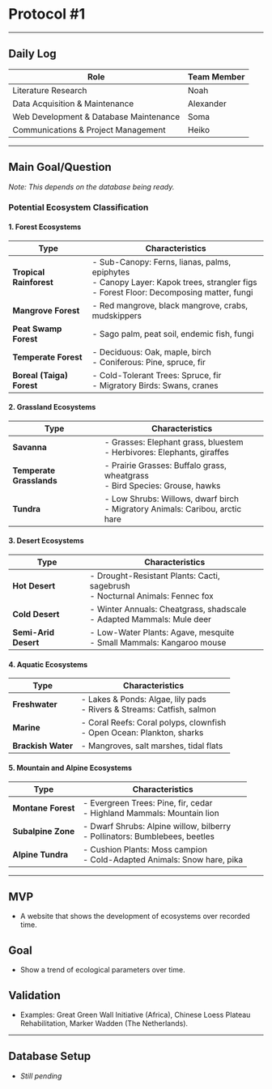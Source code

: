 # Protocol #1

---

## Daily Log

| **Role**           | **Team Member**                                |
|--------------------|------------------------------------------------|
| Literature Research | Noah                                          |
| Data Acquisition & Maintenance | Alexander                          |
| Web Development & Database Maintenance | Soma                      |
| Communications & Project Management | Heiko                         |

---

## Main Goal/Question
*Note: This depends on the database being ready.*

### Potential Ecosystem Classification

#### 1. Forest Ecosystems
| **Type**            | **Characteristics**                                                 |
|---------------------|---------------------------------------------------------------------|
| **Tropical Rainforest** | - Sub-Canopy: Ferns, lianas, palms, epiphytes <br> - Canopy Layer: Kapok trees, strangler figs <br> - Forest Floor: Decomposing matter, fungi |
| **Mangrove Forest** | - Red mangrove, black mangrove, crabs, mudskippers                   |
| **Peat Swamp Forest** | - Sago palm, peat soil, endemic fish, fungi                        |
| **Temperate Forest** | - Deciduous: Oak, maple, birch <br> - Coniferous: Pine, spruce, fir  |
| **Boreal (Taiga) Forest** | - Cold-Tolerant Trees: Spruce, fir <br> - Migratory Birds: Swans, cranes |

#### 2. Grassland Ecosystems
| **Type**            | **Characteristics**                                                 |
|---------------------|---------------------------------------------------------------------|
| **Savanna**         | - Grasses: Elephant grass, bluestem <br> - Herbivores: Elephants, giraffes |
| **Temperate Grasslands** | - Prairie Grasses: Buffalo grass, wheatgrass <br> - Bird Species: Grouse, hawks |
| **Tundra**          | - Low Shrubs: Willows, dwarf birch <br> - Migratory Animals: Caribou, arctic hare |

#### 3. Desert Ecosystems
| **Type**            | **Characteristics**                                                 |
|---------------------|---------------------------------------------------------------------|
| **Hot Desert**      | - Drought-Resistant Plants: Cacti, sagebrush <br> - Nocturnal Animals: Fennec fox |
| **Cold Desert**     | - Winter Annuals: Cheatgrass, shadscale <br> - Adapted Mammals: Mule deer |
| **Semi-Arid Desert**| - Low-Water Plants: Agave, mesquite <br> - Small Mammals: Kangaroo mouse |

#### 4. Aquatic Ecosystems
| **Type**            | **Characteristics**                                                 |
|---------------------|---------------------------------------------------------------------|
| **Freshwater**      | - Lakes & Ponds: Algae, lily pads <br> - Rivers & Streams: Catfish, salmon |
| **Marine**          | - Coral Reefs: Coral polyps, clownfish <br> - Open Ocean: Plankton, sharks |
| **Brackish Water**  | - Mangroves, salt marshes, tidal flats                               |

#### 5. Mountain and Alpine Ecosystems
| **Type**            | **Characteristics**                                                 |
|---------------------|---------------------------------------------------------------------|
| **Montane Forest**  | - Evergreen Trees: Pine, fir, cedar <br> - Highland Mammals: Mountain lion |
| **Subalpine Zone**  | - Dwarf Shrubs: Alpine willow, bilberry <br> - Pollinators: Bumblebees, beetles |
| **Alpine Tundra**   | - Cushion Plants: Moss campion <br> - Cold-Adapted Animals: Snow hare, pika |

---

## MVP
- A website that shows the development of ecosystems over recorded time.

## Goal
- Show a trend of ecological parameters over time.

## Validation
- Examples: Great Green Wall Initiative (Africa), Chinese Loess Plateau Rehabilitation, Marker Wadden (The Netherlands).

---

## Database Setup
- *Still pending*
